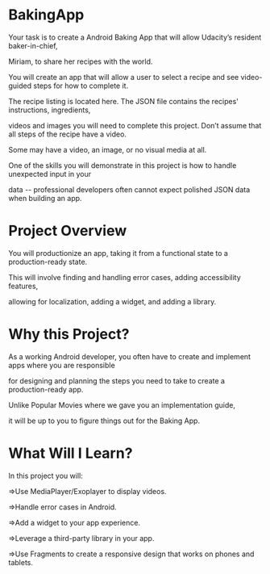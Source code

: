 # BakingApp
Your task is to create a Android Baking App that will allow Udacity’s resident baker-in-chief,

Miriam, to share her recipes with the world.

You will create an app that will allow a user to select a recipe and see video-guided steps for how to complete it. 

The recipe listing is located here.  The JSON file contains the recipes' instructions, ingredients,

videos and images you will need to complete this project. Don’t assume that all steps of the recipe have a video.

Some may have a video, an image, or no visual media at all. 

One of the skills you will demonstrate in this project is how to handle unexpected input in your

data -- professional developers often cannot expect polished JSON data when building an app.

# Project Overview
You will productionize an app, taking it from a functional state to a production-ready state. 

This will involve finding and handling error cases, adding accessibility features,

allowing for localization, adding a widget, and adding a library.

# Why this Project?
As a working Android developer, you often have to create and implement apps where you are responsible

for designing and planning the steps you need to take to create a production-ready app. 

Unlike Popular Movies where we gave you an implementation guide,

it will be up to you to figure things out for the Baking App.

# What Will I Learn?
In this project you will:

=>Use MediaPlayer/Exoplayer to display videos.

=>Handle error cases in Android.

=>Add a widget to your app experience.

=>Leverage a third-party library in your app.

=>Use Fragments to create a responsive design that works on phones and tablets.
